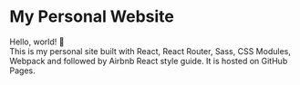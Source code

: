 # My Personal Website

Hello, world! 👋  
This is my personal site built with React, React Router, Sass, CSS Modules, Webpack and followed by Airbnb React style guide. It is hosted on GitHub Pages.
